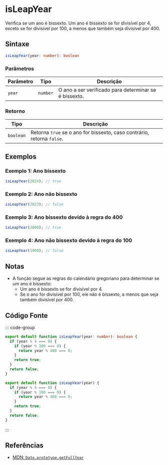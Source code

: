 # isLeapYear  
Verifica se um ano é bissexto. Um ano é bissexto se for divisível por 4, exceto se for divisível por 100, a menos que também seja divisível por 400.

## Sintaxe
```typescript
isLeapYear(year: number): boolean
```

### Parâmetros

| Parâmetro | Tipo     | Descrição                                          |
|-----------|----------|----------------------------------------------------|
| `year`    | `number` | O ano a ser verificado para determinar se é bissexto. |

### Retorno

| Tipo      | Descrição                                            |
|-----------|------------------------------------------------------|
| `boolean` | Retorna `true` se o ano for bissexto, caso contrário, retorna `false`. |

## Exemplos

### Exemplo 1: Ano bissexto
```typescript
isLeapYear(2024); // true
```

### Exemplo 2: Ano não bissexto
```typescript
isLeapYear(2023); // false
```

### Exemplo 3: Ano bissexto devido à regra do 400
```typescript
isLeapYear(2000); // true
```

### Exemplo 4: Ano não bissexto devido à regra do 100
```typescript
isLeapYear(1900); // false
```

## Notas
- A função segue as regras do calendário gregoriano para determinar se um ano é bissexto:
  - Um ano é bissexto se for divisível por 4.
  - Se o ano for divisível por 100, ele não é bissexto, a menos que seja também divisível por 400.
  
## Código Fonte
::: code-group

```typescript
export default function isLeapYear(year: number): boolean {
  if (year % 4 === 0) {
    if (year % 100 === 0) {
      return year % 400 === 0;
    }
    return true;
  }
  return false;
}
```

```javascript
export default function isLeapYear(year) {
  if (year % 4 === 0) {
    if (year % 100 === 0) {
      return year % 400 === 0;
    }
    return true;
  }
  return false;
}
```
:::

## Referências
- [MDN: `Date.prototype.getFullYear`](https://developer.mozilla.org/en-US/docs/Web/JavaScript/Reference/Global_Objects/Date/getFullYear)
